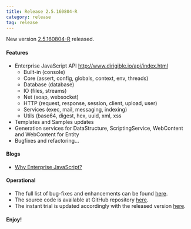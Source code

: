 ```yaml
---
title: Release 2.5.160804-R
category: release
tag: release
---
```


New version [2.5.160804-R](http://download.eclipse.org/dirigible/drops/R-2.5-201608041010/index.html) released.

#### Features

* Enterprise JavaScript API http://www.dirigible.io/api/index.html
	* Built-in (console)
	* Core (assert, config, globals, context, env, threads)
	* Database (database)
	* IO (files, streams)
	* Net (soap, websocket) 
	* HTTP (request, response, session, client, upload, user)
	* Services (exec, mail, messaging, indexing)
	* Utils (base64, digest, hex, uuid, xml, xss
* Templates and Samples updates
* Generation services for DataStructure, ScriptingService, WebContent and WebContent for Entity
* Bugfixes and refactoring...

#### Blogs

* [Why Enterprise JavaScript?](http://www.dirigible.io/blogs/2016/08/01/blogs_why_enterprise_js.html)

#### Operational

* The full list of bug-fixes and enhancements can be found [here](https://bugs.eclipse.org/bugs/buglist.cgi?bug_status=UNCONFIRMED&bug_status=NEW&bug_status=ASSIGNED&bug_status=REOPENED&bug_status=RESOLVED&bug_status=VERIFIED&bug_status=CLOSED&classification=ECD&columnlist=product%2Ccomponent%2Cassigned_to%2Cbug_status%2Cresolution%2Cshort_desc%2Cchangeddate%2Cversion%2Ctarget_milestone&known_name=Dirigible%202.5&list_id=14031710&product=Dirigible&query_based_on=Dirigible%202.5&query_format=advanced&version=2.5).
* The source code is available at GitHub repository [here](https://github.com/eclipse/dirigible/tree/2.5.160804-R).
* The instant trial is updated accordingly with the released version [here](http://trial.dirigible.io).


#### Enjoy!
